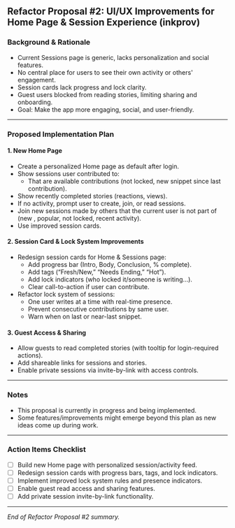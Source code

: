 ## Refactor Proposal #2: UI/UX Improvements for Home Page & Session Experience (inkprov)

### Background & Rationale

- Current Sessions page is generic, lacks personalization and social features.
- No central place for users to see their own activity or others' engagement.
- Session cards lack progress and lock clarity.
- Guest users blocked from reading stories, limiting sharing and onboarding.
- Goal: Make the app more engaging, social, and user-friendly.

---

### Proposed Implementation Plan

#### 1. New Home Page

- Create a personalized Home page as default after login.
- Show sessions user contributed to:
  - That are available contributions (not locked, new snippet since last contribution).
- Show recently completed stories (reactions, views).
- If no activity, prompt user to create, join, or read sessions.
- Join new sessions made by others that the current user is not part of (new , popular, not locked, recent activity).
- Use improved session cards.

#### 2. Session Card & Lock System Improvements

- Redesign session cards for Home & Sessions page:
  - Add progress bar (Intro, Body, Conclusion, % complete).
  - Add tags (“Fresh/New,” “Needs Ending,” “Hot”).
  - Add lock indicators (who locked it/someone is writing...).
  - Clear call-to-action if user can contribute.
- Refactor lock system of sessions:
  - One user writes at a time with real-time presence.
  - Prevent consecutive contributions by same user.
  - Warn when on last or near-last snippet.

#### 3. Guest Access & Sharing

- Allow guests to read completed stories (with tooltip for login-required actions).
- Add shareable links for sessions and stories.
- Enable private sessions via invite-by-link with access controls.

---

### Notes

- This proposal is currently in progress and being implemented.
- Some features/improvements might emerge beyond this plan as new ideas come up during work.

---

### Action Items Checklist

- [ ] Build new Home page with personalized session/activity feed.
- [ ] Redesign session cards with progress bars, tags, and lock indicators.
- [ ] Implement improved lock system rules and presence indicators.
- [ ] Enable guest read access and sharing features.
- [ ] Add private session invite-by-link functionality.

---

*End of Refactor Proposal #2 summary.*
